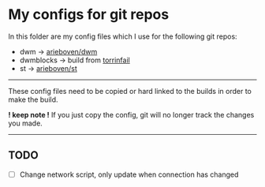 # My configs for git repos

In this folder are my config files which I use for the following git repos:
- dwm -> [arieboven/dwm](https://github.com/arieboven/dwm)
- dwmblocks -> build from [torrinfail](https://github.com/torrinfail/dwmblocks)
- st -> [arieboven/st](https://github.com/arieboven/st)

---
These config files need to be copied or hard linked to the builds in order to make the build.

**! keep note !** If you just copy the config, git will no longer track the changes you made.

---
## TODO

- [ ] Change network script, only update when connection has changed